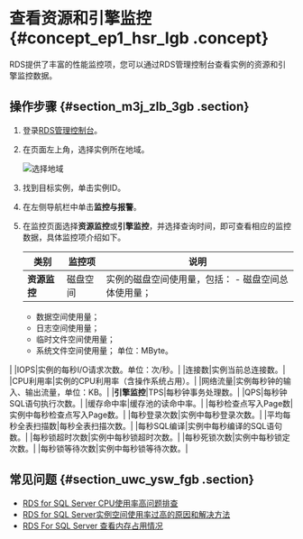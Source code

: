 # 查看资源和引擎监控 {#concept_ep1_hsr_lgb .concept}

RDS提供了丰富的性能监控项，您可以通过RDS管理控制台查看实例的资源和引擎监控数据。

## 操作步骤 {#section_m3j_zlb_3gb .section}

1.  登录[RDS管理控制台](https://rds.console.aliyun.com/)。
2.  在页面左上角，选择实例所在地域。

    ![选择地域](http://static-aliyun-doc.oss-cn-hangzhou.aliyuncs.com/assets/img/7814/154752057936543_zh-CN.png)

3.  找到目标实例，单击实例ID。
4.  在左侧导航栏中单击**监控与报警**。
5.  在监控页面选择**资源监控**或**引擎监控**，并选择查询时间，即可查看相应的监控数据，具体监控项介绍如下。

    |类别|监控项|说明|
    |--|---|--|
    |**资源监控**|磁盘空间|实例的磁盘空间使用量，包括：    -   磁盘空间总体使用量；
    -   数据空间使用量；
    -   日志空间使用量；
    -   临时文件空间使用量；
    -   系统文件空间使用量；
单位：MByte。

|
    |IOPS|实例的每秒I/O请求次数。单位：次/秒。|
    |连接数|实例当前总连接数。|
    |CPU利用率|实例的CPU利用率（含操作系统占用）。|
    |网络流量|实例每秒钟的输入、输出流量，单位：KB。|
    |**引擎监控**|TPS|每秒钟事务处理数。|
    |QPS|每秒钟SQL语句执行次数。|
    |缓存命中率|缓存池的读命中率。|
    |每秒检查点写入Page数|实例中每秒检查点写入Page数。|
    |每秒登录次数|实例中每秒登录次数。|
    |平均每秒全表扫描数|每秒全表扫描次数。|
    |每秒SQL编译|实例中每秒编译的SQL语句数。|
    |每秒锁超时次数|实例中每秒锁超时次数。|
    |每秒死锁次数|实例中每秒锁定次数。|
    |每秒锁等待次数|实例中每秒锁等待次数。|


## 常见问题 {#section_uwc_ysw_fgb .section}

-   [RDS for SQL Server CPU使用率高问题排查](https://help.aliyun.com/knowledge_detail/50897.html)
-   [RDS for SQL Server实例空间使用率过高的原因和解决方法](https://help.aliyun.com/knowledge_detail/50929.html)
-   [RDS For SQL Server 查看内存占用情况](https://help.aliyun.com/knowledge_detail/41797.html)

